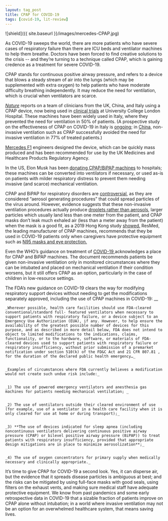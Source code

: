 ```yaml
---
layout: tag_post
title: CPAP for COVID-19
tags: [covid-19, lit-review]
---
```



![shield]({{ site.baseurl }}/images/mercedes-CPAP.jpg)

As COVID-19 sweeps the world, there are more patients who have severe cases of respiratory failure than there are ICU beds and ventilator machines to help them breathe.  Doctors have been forced to find creative solutions to the crisis -- and they’re turning to a technique called CPAP, which is gaining credence as a treatment for severe COVID-19.

CPAP stands for continuous positive airway pressure, and refers to a device that blows a steady stream of air into the lungs (which may be supplemented with extra oxygen) to help patients who have moderate difficulty breathing independently.  It may reduce the need for ventilation, which is crucial when ventilators are scarce.

_[Nature](https://www.nature.com/articles/d41586-020-00926-4)_ reports on a team of clinicians from the UK, China, and Italy using a CPAP device, now being used in [clinical trials](https://www.bmj.com/content/368/bmj.m1294.full) at University College London Hospital.  These machines have been widely used in Italy, where they prevented the need for ventilation in 50% of patients. (A prospective study on the effectiveness of CPAP on COVID-19 in Italy is [ongoing](https://clinicaltrials.gov/ct2/show/NCT04307459?term=covid-19+cpap&draw=2); in [China](https://srconstantin.github.io/2020/03/22/non-invasive-ventilation.html), non-invasive ventilation such as CPAP successfully avoided the need for invasive ventilation in 77% of treated patients.)   

[Mercedes F1](https://www.cnn.com/2020/03/30/tech/mercedes-f1-breathing-aid-coronavirus/index.html) engineers designed the device, which can be quickly mass produced and has been recommended for use by the UK Medicines and Healthcare Products Regulatory Agency.

In the US, Elon Musk has been [donating CPAP/BiPAP machines](https://www.teslarati.com/tesla-elon-musk-cpap-ventilator-coronavirus/) to hospitals; these machines can be converted into ventilators if necessary, or used as-is on patients with milder respiratory distress to prevent them needing invasive (and scarce) mechanical ventilation.

CPAP and BiPAP for respiratory disorders are [controversial](https://www.npr.org/sections/health-shots/2020/03/27/822211604/cpap-machines-were-seen-as-ventilator-alternatives-but-could-spread-covid-19), as they are considered “aerosol generating procedures” that could spread particles of the virus around. However, evidence suggests that these non-invasive ventilation procedures actually produce [droplets rather than aerosols](https://srconstantin.github.io/2020/03/22/contagion-risk-from-NIV.html), larger particles which usually land less than one meter from the patient, and CPAP masks don’t leak much exhaled air (less than a meter away from the patient) when the mask is a good fit, as a 2019 Hong Kong study [showed.](https://sci-hub.tw/10.1183/13993003.02339-2018)  ResMed, the leading manufacturer of CPAP machines, recommends that they be used in COVID-19 patients only when caregivers have protective equipment such as [N95 masks and eye protection.](https://www.resmed.com/en-us/covid-19/?utm_source=vanity&utm_medium=print&utm_content=covid19&utm_campaign=covid19-update)

Even the WHO’s guidance on treatment of [COVID-19 ](https://apps.who.int/iris/bitstream/handle/10665/331446/WHO-2019-nCoV-clinical-2020.4-eng.pdf)acknowledges a place for CPAP and BiPAP machines.  The document recommends patients be given non-invasive ventilation only in monitored circumstances where they can be intubated and placed on mechanical ventilation if their condition worsens, but it still offers CPAP as an option, particularly in the case of children in low-resource settings.

The FDA’s new guidance on COVID-19 clears the way for modifying respiratory support devices without needing to get the modifications separately approved, including the use of CPAP machines in COVID-19: __


    _Wherever possible, health care facilities should use FDA-cleared conventional/standard full- featured ventilators when necessary to support patients with respiratory failure, or a device subject to an Emergency Use Authorization (EUA), if any. However, to help ensure the availability of the greatest possible number of devices for this purpose, and as described in more detail below, FDA does not intend to object to limited modifications to the indications, claims, functionality, or to the hardware, software, or materials of FDA-cleared devices used to support patients with respiratory failure or respiratory insufficiency, without prior submission of a premarket notification under section 510(k) of the FD&C Act and 21 CFR 807.81 , for the duration of the declared public health emergency…_


    _Examples of circumstances where FDA currently believes a modification would not create such undue risk include:_


    _1) The use of powered emergency ventilators and anesthesia gas machines for patients needing mechanical ventilation; _


    _2) The use of ventilators outside their cleared environment of use (for example, use of a ventilator in a health care facility when it is only cleared for use at home or during transport);_


    _3) **The use of devices indicated for sleep apnea (including noncontinuous ventilators delivering continuous positive airway pressure (CPAP) or bilevel positive airway pressure (BiPAP)) to treat patients with respiratory insufficiency, provided that appropriate design mitigations are in place to minimize aerosolization**;_


    _4) The use of oxygen concentrators for primary supply when medically necessary and clinically appropriate._

It’s time to give CPAP for COVID-19 a second look. Yes, it can disperse air, but the evidence that it spreads disease particles is ambiguous at best; and the risks can be mitigated by using full-face masks with good seals, using filters on the exhaust vents, and making sure medical staff have adequate protective equipment. We know from past pandemics and some early retrospective data in COVID-19 that a sizable fraction of patients improve on CPAP alone without intubation; in a world where invasive ventilation may not be an option for an overwhelmed healthcare system, that means saving lives.